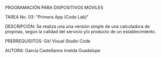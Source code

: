 PROGRAMACIÓN PARA DISPOSITIVOS MOVILES

TAREA No. 03: "Primera App (Code Lab)"

DESCRIPCIÓN: Se realiza una una versión simple de una calculadora de propinas, según la calidad del servicio y/o producto de un establecimiento.

PRERREQUISITOS: Git/ Visual Studio Code

AUTORA: Garcia Castellanos Imelda Guadalupe
